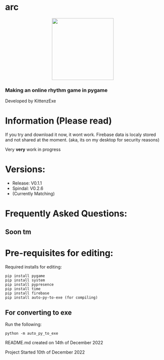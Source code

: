 # arc
<p align="center">
  <img src="https://user-images.githubusercontent.com/67358250/210171217-0bf31d83-c842-454f-ae40-55095832ecf4.png" width="200">
</p>

### Making an online rhythm game in pygame
Developed by KittenzExe

# Information (Please read)
If you try and download it now, it wont work. Firebase data is localy stored and not shared at the moment. (aka, its on my desktop for security reasons)

Very **very** work in progress

# Versions:
- Release: V0.1.1
- Spindal: V0.2.6
- (Currently Matching)

# Frequently Asked Questions:
## Soon tm

# Pre-requisites for editing:
Required installs for editing:
```
pip install pygame
pip install system
pip install pypresence
pip install time
pip install firebase
pip install auto-py-to-exe (for compiling)
```

## For converting to exe
Run the following:
```
python -m auto_py_to_exe
```

README.md created on 14th of December 2022

Project Started 10th of December 2022
